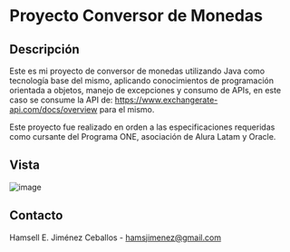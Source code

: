 # Proyecto Conversor de Monedas 

## Descripción

Este es mi proyecto de conversor de monedas utilizando Java como tecnología base del mismo, aplicando conocimientos de programación
orientada a objetos, manejo de excepciones y consumo de APIs, en este caso se consume la API de: https://www.exchangerate-api.com/docs/overview
para el mismo.

Este proyecto fue realizado en orden a las especificaciones requeridas como cursante del Programa ONE, asociación de Alura Latam y Oracle.

## Vista

![image](https://github.com/hjmnz-dev/ConversorMonedas/assets/161862580/e04df27d-b57b-4d5c-8138-25e43f1a7c04)

## Contacto

Hamsell E. Jiménez Ceballos - hamsjimenez@gmail.com
